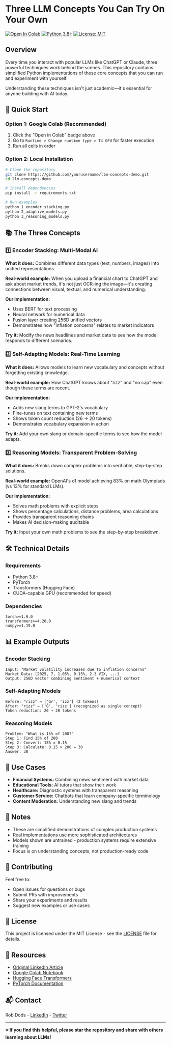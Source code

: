 # Three LLM Concepts You Can Try On Your Own

[![Open In Colab](https://colab.research.google.com/assets/colab-badge.svg)](https://colab.research.google.com/drive/1AmF0hovIqxBd4VAkNiOIeSuI3T9HkbFK)
[![Python 3.8+](https://img.shields.io/badge/python-3.8+-blue.svg)](https://www.python.org/downloads/)
[![License: MIT](https://img.shields.io/badge/License-MIT-yellow.svg)](https://opensource.org/licenses/MIT)

## Overview

Every time you interact with popular LLMs like ChatGPT or Claude, three powerful techniques work behind the scenes. This repository contains simplified Python implementations of these core concepts that you can run and experiment with yourself.

Understanding these techniques isn't just academic—it's essential for anyone building with AI today.

## 🚀 Quick Start

### Option 1: Google Colab (Recommended)
1. Click the "Open in Colab" badge above
2. Go to `Runtime > Change runtime type > T4 GPU` for faster execution
3. Run all cells in order

### Option 2: Local Installation
```bash
# Clone the repository
git clone https://github.com/yourusername/llm-concepts-demo.git
cd llm-concepts-demo

# Install dependencies
pip install -r requirements.txt

# Run examples
python 1_encoder_stacking.py
python 2_adaptive_models.py
python 3_reasoning_models.py
```

## 📚 The Three Concepts

### 1️⃣ Encoder Stacking: Multi-Modal AI

**What it does:** Combines different data types (text, numbers, images) into unified representations.

**Real-world example:** When you upload a financial chart to ChatGPT and ask about market trends, it's not just OCR-ing the image—it's creating connections between visual, textual, and numerical understanding.

**Our implementation:** 
- Uses BERT for text processing
- Neural network for numerical data
- Fusion layer creating 256D unified vectors
- Demonstrates how "inflation concerns" relates to market indicators

**Try it:** Modify the news headlines and market data to see how the model responds to different scenarios.

### 2️⃣ Self-Adapting Models: Real-Time Learning

**What it does:** Allows models to learn new vocabulary and concepts without forgetting existing knowledge.

**Real-world example:** How ChatGPT knows about "rizz" and "no cap" even though these terms are recent.

**Our implementation:**
- Adds new slang terms to GPT-2's vocabulary
- Fine-tunes on text containing new terms
- Shows token count reduction (26 → 20 tokens)
- Demonstrates vocabulary expansion in action

**Try it:** Add your own slang or domain-specific terms to see how the model adapts.

### 3️⃣ Reasoning Models: Transparent Problem-Solving

**What it does:** Breaks down complex problems into verifiable, step-by-step solutions.

**Real-world example:** OpenAI's o1 model achieving 83% on math Olympiads (vs 13% for standard LLMs).

**Our implementation:**
- Solves math problems with explicit steps
- Shows percentage calculations, distance problems, area calculations
- Provides transparent reasoning chains
- Makes AI decision-making auditable

**Try it:** Input your own math problems to see the step-by-step breakdown.

## 🛠️ Technical Details

### Requirements
- Python 3.8+
- PyTorch
- Transformers (Hugging Face)
- CUDA-capable GPU (recommended for speed)

### Dependencies
```
torch>=1.9.0
transformers>=4.20.0
numpy>=1.19.0
```

## 📊 Example Outputs

### Encoder Stacking
```
Input: "Market volatility increases due to inflation concerns"
Market Data: [2025, 7, 1.05%, 0.15%, 2.3 VIX, ...]
Output: 256D vector combining sentiment + numerical context
```

### Self-Adapting Models
```
Before: "rizz" → ['Ġr', 'izz'] (2 tokens)
After: "rizz" → ['Ġ', 'rizz'] (recognized as single concept)
Token reduction: 26 → 20 tokens
```

### Reasoning Models
```
Problem: "What is 15% of 200?"
Step 1: Find 15% of 200
Step 2: Convert: 15% = 0.15
Step 3: Calculate: 0.15 × 200 = 30
Answer: 30
```

## 🎯 Use Cases

- **Financial Systems:** Combining news sentiment with market data
- **Educational Tools:** AI tutors that show their work
- **Healthcare:** Diagnostic systems with transparent reasoning
- **Customer Service:** Chatbots that learn company-specific terminology
- **Content Moderation:** Understanding new slang and trends

## 📝 Notes

- These are simplified demonstrations of complex production systems
- Real implementations use more sophisticated architectures
- Models shown are untrained - production systems require extensive training
- Focus is on understanding concepts, not production-ready code

## 🤝 Contributing

Feel free to:
- Open issues for questions or bugs
- Submit PRs with improvements
- Share your experiments and results
- Suggest new examples or use cases

## 📄 License

This project is licensed under the MIT License - see the [LICENSE](LICENSE) file for details.

## 🔗 Resources

- [Original LinkedIn Article](your-linkedin-url)
- [Google Colab Notebook](https://colab.research.google.com/drive/1AmF0hovIqxBd4VAkNiOIeSuI3T9HkbFK)
- [Hugging Face Transformers](https://huggingface.co/docs/transformers)
- [PyTorch Documentation](https://pytorch.org/docs/stable/index.html)

## 📬 Contact

Rob Dods - [LinkedIn](your-linkedin-profile) - [Twitter](your-twitter)

---

**⭐ If you find this helpful, please star the repository and share with others learning about LLMs!**
